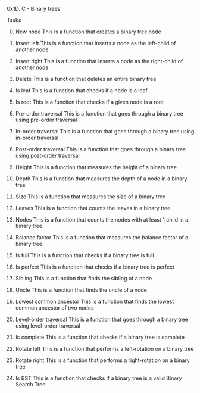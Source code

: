 0x1D. C - Binary trees

Tasks

0. New node
This is a function that creates a binary tree node

1. Insert left
This is a function that inserts a node as the left-child of another node

2. Insert right
This is a function that inserts a node as the right-child of another node

3. Delete
This is a function that deletes an entire binary tree

4. Is leaf
This is a function that checks if a node is a leaf

5. Is root
This is a function that checks if a given node is a root

6. Pre-order traversal
This is a function that goes through a binary tree using pre-order traversal

7. In-order traversal
This is a function that goes through a binary tree using in-order traversal

8. Post-order traversal
This is a function that goes through a binary tree using post-order traversal

9. Height
This is a function that measures the height of a binary tree

10. Depth
This is a function that measures the depth of a node in a binary tree

11. Size
This is a function that measures the size of a binary tree

12. Leaves
This is a function that counts the leaves in a binary tree

13. Nodes
This is a function that counts the nodes with at least 1 child in a binary tree

14. Balance factor
This is a function that measures the balance factor of a binary tree

15. Is full
This is a function that checks if a binary tree is full

16. Is perfect
This is a function that checks if a binary tree is perfect

17. Sibling
This is a function that finds the sibling of a node

18. Uncle
This is a function that finds the uncle of a node

19. Lowest common ancestor
This is a function that finds the lowest common ancestor of two nodes

20. Level-order traversal
This is a function that goes through a binary tree using level-order traversal

21. Is complete
This is a function that checks if a binary tree is complete

22. Rotate left
This is a function that performs a left-rotation on a binary tree

23. Rotate right
This is a function that performs a right-rotation on a binary tree

24. Is BST
This is a function that checks if a binary tree is a valid Binary Search Tree


